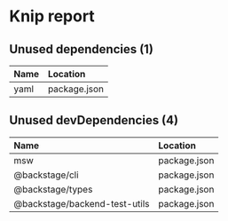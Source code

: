 # Knip report

## Unused dependencies (1)

| Name | Location     |
|:-----|:-------------|
| yaml | package.json |

## Unused devDependencies (4)

| Name                          | Location     |
|:------------------------------|:-------------|
| msw                           | package.json |
| @backstage/cli                | package.json |
| @backstage/types              | package.json |
| @backstage/backend-test-utils | package.json |

